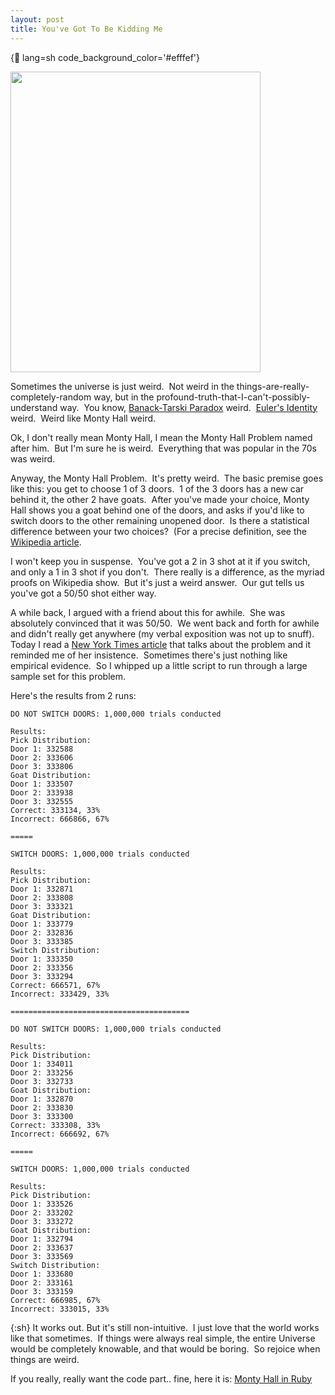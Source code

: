 ```yaml
---
layout: post
title: You've Got To Be Kidding Me
---
```



{:shell:     lang=sh code_background_color='#efffef'}

<img src="http://imgs.xkcd.com/comics/e_to_the_pi_times_i.png" height="481" width="400" />

Sometimes the universe is just weird.  Not weird in the things-are-really-completely-random way, but in the profound-truth-that-I-can't-possibly-understand way.  You know, [Banack-Tarski Paradox](http://en.wikipedia.org/wiki/Banach%E2%80%93Tarski_paradox) weird.  [Euler's Identity](http://en.wikipedia.org/wiki/Euler%27s_identity) weird.  Weird like Monty Hall weird.

Ok, I don't really mean Monty Hall, I mean the Monty Hall Problem named after him.  But I'm sure he is weird.  Everything that was popular in the 70s was weird.

Anyway, the Monty Hall Problem.  It's pretty weird.  The basic premise goes like this: you get to choose 1 of 3 doors.  1 of the 3 doors has a new car behind it, the other 2 have goats.  After you've made your choice, Monty Hall shows you a goat behind one of the doors, and asks if you'd like to switch doors to the other remaining unopened door.  Is there a statistical difference between your two choices?  (For a precise definition, see the [Wikipedia article](http://en.wikipedia.org/wiki/Monty_hall_problem).

I won't keep you in suspense.  You've got a 2 in 3 shot at it if you switch, and only a 1 in 3 shot if you don't.  There really is a difference, as the myriad proofs on Wikipedia show.  But it's just a weird answer.  Our gut tells us you've got a 50/50 shot either way.

A while back, I argued with a friend about this for awhile.  She was absolutely convinced that it was 50/50.  We went back and forth for awhile and didn't really get anywhere (my verbal exposition was not up to snuff).  Today I read a [New York Times article](http://query.nytimes.com/gst/fullpage.html?res=9D0CEFDD1E3FF932A15754C0A967958260&amp;sec=&amp;spon=&amp;pagewanted=all) that talks about the problem and it reminded me of her insistence.  Sometimes there's just nothing like empirical evidence.  So I whipped up a little script to run through a large sample set for this problem.

Here's the results from 2 runs:

	DO NOT SWITCH DOORS: 1,000,000 trials conducted

	Results:
	Pick Distribution:
	Door 1:	332588
	Door 2:	333606
	Door 3:	333806
	Goat Distribution:
	Door 1:	333507
	Door 2:	333938
	Door 3:	332555
	Correct: 333134, 33%
	Incorrect: 666866, 67%

	=====

	SWITCH DOORS: 1,000,000 trials conducted

	Results:
	Pick Distribution:
	Door 1:	332871
	Door 2:	333808
	Door 3:	333321
	Goat Distribution:
	Door 1:	333779
	Door 2:	332836
	Door 3:	333385
	Switch Distribution:
	Door 1:	333350
	Door 2:	333356
	Door 3:	333294
	Correct: 666571, 67%
	Incorrect: 333429, 33%

	========================================

	DO NOT SWITCH DOORS: 1,000,000 trials conducted

	Results:
	Pick Distribution:
	Door 1:	334011
	Door 2:	333256
	Door 3:	332733
	Goat Distribution:
	Door 1:	332870
	Door 2:	333830
	Door 3:	333300
	Correct: 333308, 33%
	Incorrect: 666692, 67%

	=====

	SWITCH DOORS: 1,000,000 trials conducted

	Results:
	Pick Distribution:
	Door 1:	333526
	Door 2:	333202
	Door 3:	333272
	Goat Distribution:
	Door 1:	332794
	Door 2:	333637
	Door 3:	333569
	Switch Distribution:
	Door 1:	333680
	Door 2:	333161
	Door 3:	333159
	Correct: 666985, 67%
	Incorrect: 333015, 33%
{:sh}
It works out.  But it's still non-intuitive.  I just love that the world works like that sometimes.  If things were always real simple, the entire Universe would be completely knowable, and that would be boring.  So rejoice when things are weird.

If you really, really want the code part.. fine, here it is:
<a href="http://infiniteabyss.org/code/ruby/montyhall.rb">Monty Hall in Ruby</a>
